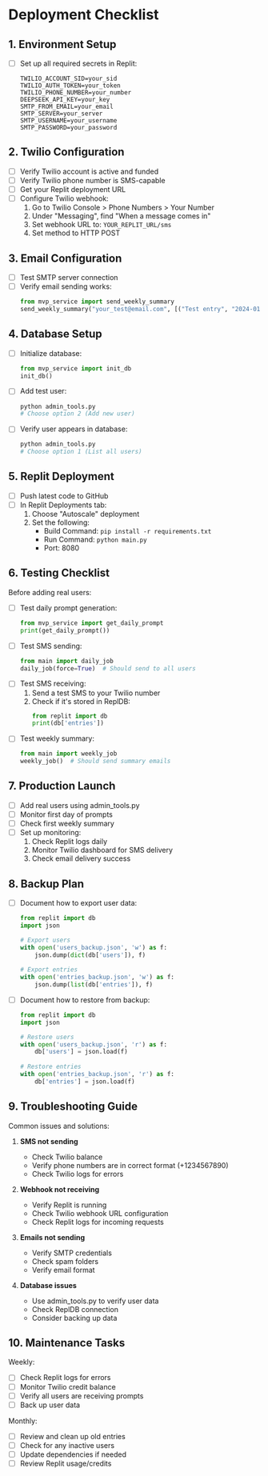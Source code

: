 # Deployment Checklist

## 1. Environment Setup
- [ ] Set up all required secrets in Replit:
  ```
  TWILIO_ACCOUNT_SID=your_sid
  TWILIO_AUTH_TOKEN=your_token
  TWILIO_PHONE_NUMBER=your_number
  DEEPSEEK_API_KEY=your_key
  SMTP_FROM_EMAIL=your_email
  SMTP_SERVER=your_server
  SMTP_USERNAME=your_username
  SMTP_PASSWORD=your_password
  ```

## 2. Twilio Configuration
- [ ] Verify Twilio account is active and funded
- [ ] Verify Twilio phone number is SMS-capable
- [ ] Get your Replit deployment URL
- [ ] Configure Twilio webhook:
  1. Go to Twilio Console > Phone Numbers > Your Number
  2. Under "Messaging", find "When a message comes in"
  3. Set webhook URL to: `YOUR_REPLIT_URL/sms`
  4. Set method to HTTP POST

## 3. Email Configuration
- [ ] Test SMTP server connection
- [ ] Verify email sending works:
  ```python
  from mvp_service import send_weekly_summary
  send_weekly_summary("your_test@email.com", [("Test entry", "2024-01-01 12:00:00")])
  ```

## 4. Database Setup
- [ ] Initialize database:
  ```python
  from mvp_service import init_db
  init_db()
  ```
- [ ] Add test user:
  ```python
  python admin_tools.py
  # Choose option 2 (Add new user)
  ```
- [ ] Verify user appears in database:
  ```python
  python admin_tools.py
  # Choose option 1 (List all users)
  ```

## 5. Replit Deployment
- [ ] Push latest code to GitHub
- [ ] In Replit Deployments tab:
  1. Choose "Autoscale" deployment
  2. Set the following:
     - Build Command: `pip install -r requirements.txt`
     - Run Command: `python main.py`
     - Port: 8080

## 6. Testing Checklist
Before adding real users:
- [ ] Test daily prompt generation:
  ```python
  from mvp_service import get_daily_prompt
  print(get_daily_prompt())
  ```
- [ ] Test SMS sending:
  ```python
  from main import daily_job
  daily_job(force=True)  # Should send to all users
  ```
- [ ] Test SMS receiving:
  1. Send a test SMS to your Twilio number
  2. Check if it's stored in ReplDB:
     ```python
     from replit import db
     print(db['entries'])
     ```
- [ ] Test weekly summary:
  ```python
  from main import weekly_job
  weekly_job()  # Should send summary emails
  ```

## 7. Production Launch
- [ ] Add real users using admin_tools.py
- [ ] Monitor first day of prompts
- [ ] Check first weekly summary
- [ ] Set up monitoring:
  1. Check Replit logs daily
  2. Monitor Twilio dashboard for SMS delivery
  3. Check email delivery success

## 8. Backup Plan
- [ ] Document how to export user data:
  ```python
  from replit import db
  import json
  
  # Export users
  with open('users_backup.json', 'w') as f:
      json.dump(dict(db['users']), f)
      
  # Export entries
  with open('entries_backup.json', 'w') as f:
      json.dump(list(db['entries']), f)
  ```
- [ ] Document how to restore from backup:
  ```python
  from replit import db
  import json
  
  # Restore users
  with open('users_backup.json', 'r') as f:
      db['users'] = json.load(f)
      
  # Restore entries
  with open('entries_backup.json', 'r') as f:
      db['entries'] = json.load(f)
  ```

## 9. Troubleshooting Guide
Common issues and solutions:

1. **SMS not sending**
   - Check Twilio balance
   - Verify phone numbers are in correct format (+1234567890)
   - Check Twilio logs for errors

2. **Webhook not receiving**
   - Verify Replit is running
   - Check Twilio webhook URL configuration
   - Check Replit logs for incoming requests

3. **Emails not sending**
   - Verify SMTP credentials
   - Check spam folders
   - Verify email format

4. **Database issues**
   - Use admin_tools.py to verify user data
   - Check ReplDB connection
   - Consider backing up data

## 10. Maintenance Tasks
Weekly:
- [ ] Check Replit logs for errors
- [ ] Monitor Twilio credit balance
- [ ] Verify all users are receiving prompts
- [ ] Back up user data

Monthly:
- [ ] Review and clean up old entries
- [ ] Check for any inactive users
- [ ] Update dependencies if needed
- [ ] Review Replit usage/credits 